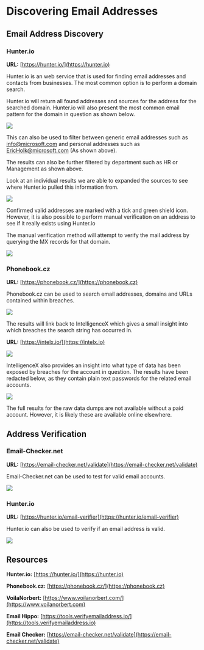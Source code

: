 # Discovering Email Addresses

## Email Address Discovery

### Hunter.io

**URL:** [https://hunter.io/](https://hunter.io)

Hunter.io is an web service that is used for finding email addresses and contacts from businesses. The most common option is to perform a domain search.

Hunter.io will return all found addresses and sources for the address for the searched domain. Hunter.io will also present the most common email pattern for the domain in question as shown below.

![](<../../.gitbook/assets/image (151).png>)

This can also be used to filter between generic email addresses such as info@microsoft.com and personal addresses such as EricHolk@microsoft.com (As shown above).

The results can also be further filtered by department such as HR or Management as shown above.

Look at an individual results we are able to expanded the sources to see where Hunter.io pulled this information from.

![](<../../.gitbook/assets/image (12) (1) (1).png>)

Confirmed valid addresses are marked with a tick and green shield icon. However, it is also possible to perform manual verification on an address to see if it really exists using Hunter.io

The manual verification method will attempt to verify the mail address by querying the MX records for that domain.

![](<../../.gitbook/assets/image (6) (2) (1).png>)

### Phonebook.cz

**URL:** [https://phonebook.cz/](https://phonebook.cz)

Phonebook.cz can be used to search email addresses, domains and URLs contained within breaches.

![](<../../.gitbook/assets/image (440).png>)

The results will link back to IntelligenceX which gives a small insight into which breaches the search string has occurred in.

**URL:** [https://intelx.io/](https://intelx.io)

![](<../../.gitbook/assets/image (292).png>)

IntelligenceX also provides an insight into what type of data has been exposed by breaches for the account in question. The results have been redacted below, as they contain plain text passwords for the related email accounts.

![](../../.gitbook/assets/untitled.png)

The full results for the raw data dumps are not available without a paid account. However, it is likely these are available online elsewhere.

## Address Verification

### Email-Checker.net

**URL:** [https://email-checker.net/validate](https://email-checker.net/validate)

Email-Checker.net can be used to test for valid email accounts.

![](<../../.gitbook/assets/image (1882).png>)

### Hunter.io

**URL:** [https://hunter.io/email-verifier](https://hunter.io/email-verifier)

Hunter.io can also be used to verify if an email address is valid.

![](<../../.gitbook/assets/image (1081).png>)

## Resources

**Hunter.io:** [https://hunter.io/](https://hunter.io)

**Phonebook.cz:** [https://phonebook.cz/](https://phonebook.cz)

**VoilaNorbert:** [https://www.voilanorbert.com/](https://www.voilanorbert.com)

**Email Hippo:** [https://tools.verifyemailaddress.io/](https://tools.verifyemailaddress.io)

**Email Checker:** [https://email-checker.net/validate](https://email-checker.net/validate)
